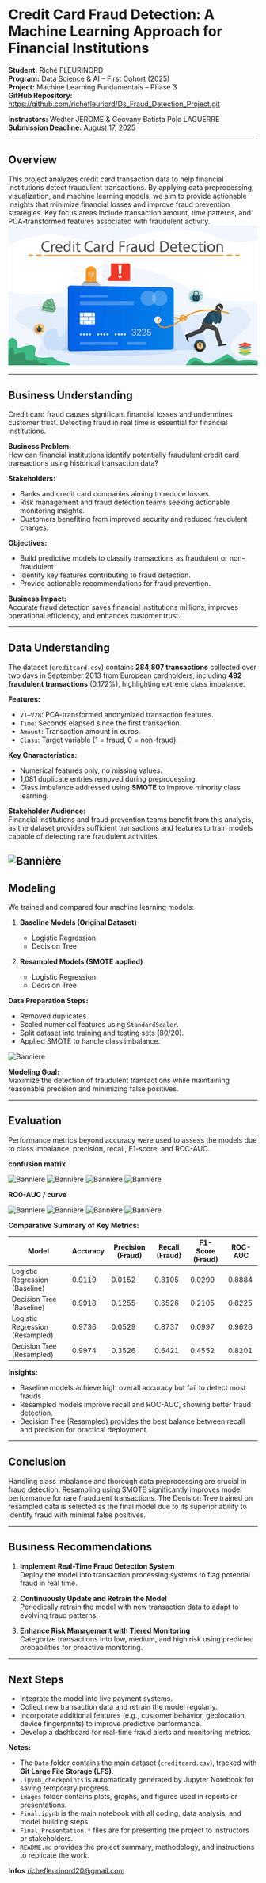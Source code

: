 # Credit Card Fraud Detection: A Machine Learning Approach for Financial Institutions

**Student:** Riché FLEURINORD  
**Program:** Data Science & AI – First Cohort (2025)  
**Project:** Machine Learning Fundamentals – Phase 3  
**GitHub Repository:** https://github.com/richefleuriord/Ds_Fraud_Detection_Project.git 

**Instructors:** Wedter JEROME & Geovany Batista Polo LAGUERRE  
**Submission Deadline:** August 17, 2025  

---

## Overview
This project analyzes credit card transaction data to help financial institutions detect fraudulent transactions. By applying data preprocessing, visualization, and machine learning models, we aim to provide actionable insights that minimize financial losses and improve fraud prevention strategies. Key focus areas include transaction amount, time patterns, and PCA-transformed features associated with fraudulent activity.
![Bannière aviation](images/IMAGE.webp)

---

## Business Understanding
Credit card fraud causes significant financial losses and undermines customer trust. Detecting fraud in real time is essential for financial institutions.  

**Business Problem:**  
How can financial institutions identify potentially fraudulent credit card transactions using historical transaction data?  

**Stakeholders:**  
- Banks and credit card companies aiming to reduce losses.  
- Risk management and fraud detection teams seeking actionable monitoring insights.  
- Customers benefiting from improved security and reduced fraudulent charges.  

**Objectives:**  
- Build predictive models to classify transactions as fraudulent or non-fraudulent.  
- Identify key features contributing to fraud detection.  
- Provide actionable recommendations for fraud prevention.  

**Business Impact:**  
Accurate fraud detection saves financial institutions millions, improves operational efficiency, and enhances customer trust.

---

## Data Understanding
The dataset (`creditcard.csv`) contains **284,807 transactions** collected over two days in September 2013 from European cardholders, including **492 fraudulent transactions** (0.172%), highlighting extreme class imbalance.  

**Features:**  
- `V1–V28`: PCA-transformed anonymized transaction features.  
- `Time`: Seconds elapsed since the first transaction.  
- `Amount`: Transaction amount in euros.  
- `Class`: Target variable (1 = fraud, 0 = non-fraud).  

**Key Characteristics:**  
- Numerical features only, no missing values.  
- 1,081 duplicate entries removed during preprocessing.  
- Class imbalance addressed using **SMOTE** to improve minority class learning.

**Stakeholder Audience:**  
Financial institutions and fraud prevention teams benefit from this analysis, as the dataset provides sufficient transactions and features to train models capable of detecting rare fraudulent activities.

![Bannière](images/IMAGE1.jpg)
---

## Modeling
We trained and compared four machine learning models:  

1. **Baseline Models (Original Dataset)**  
   - Logistic Regression  
   - Decision Tree  

2. **Resampled Models (SMOTE applied)**  
   - Logistic Regression  
   - Decision Tree  

**Data Preparation Steps:**  
- Removed duplicates.  
- Scaled numerical features using `StandardScaler`.  
- Split dataset into training and testing sets (80/20).  
- Applied SMOTE to handle class imbalance. 

![Bannière](images/SMOTE.png) 

**Modeling Goal:**  
Maximize the detection of fraudulent transactions while maintaining reasonable precision and minimizing false positives.

---

## Evaluation
Performance metrics beyond accuracy were used to assess the models due to class imbalance: precision, recall, F1-score, and ROC-AUC.  

**confusion matrix**

![Bannière](images/cm_log_base.png)
![Bannière](images/cm_dt_base.png)
![Bannière](images/cm_log_res.png)
![Bannière](images/cm_dt_res.png)

**RO0-AUC / curve**

![Bannière](images/curve_log_base.png)
![Bannière](images/curve_dt_base.png)
![Bannière](images/curve_log_res.png)
![Bannière](images/curve_dt_res.png)

**Comparative Summary of Key Metrics:**

| Model                        | Accuracy | Precision (Fraud) | Recall (Fraud) | F1-Score (Fraud) | ROC-AUC |
|-------------------------------|---------|-----------------|---------------|-----------------|---------|
| Logistic Regression (Baseline)| 0.9119  | 0.0152          | 0.8105        | 0.0299          | 0.8884  |
| Decision Tree (Baseline)      | 0.9918  | 0.1255          | 0.6526        | 0.2105          | 0.8225  |
| Logistic Regression (Resampled)| 0.9736 | 0.0529          | 0.8737        | 0.0997          | 0.9626  |
| Decision Tree (Resampled)     | 0.9974  | 0.3526          | 0.6421        | 0.4552          | 0.8201  |

**Insights:**  
- Baseline models achieve high overall accuracy but fail to detect most frauds.  
- Resampled models improve recall and ROC-AUC, showing better fraud detection.  
- Decision Tree (Resampled) provides the best balance between recall and precision for practical deployment.

---

## Conclusion
Handling class imbalance and thorough data preprocessing are crucial in fraud detection. Resampling using SMOTE significantly improves model performance for rare fraudulent transactions. The Decision Tree trained on resampled data is selected as the final model due to its superior ability to identify fraud with minimal false positives.

---

## Business Recommendations
1. **Implement Real-Time Fraud Detection System**  
   Deploy the model into transaction processing systems to flag potential fraud in real time.  

2. **Continuously Update and Retrain the Model**  
   Periodically retrain the model with new transaction data to adapt to evolving fraud patterns.  

3. **Enhance Risk Management with Tiered Monitoring**  
   Categorize transactions into low, medium, and high risk using predicted probabilities for proactive monitoring.

---

## Next Steps
- Integrate the model into live payment systems.  
- Collect new transaction data and retrain the model regularly.  
- Incorporate additional features (e.g., customer behavior, geolocation, device fingerprints) to improve predictive performance.  
- Develop a dashboard for real-time fraud alerts and monitoring metrics.


**Notes:**  
- The `Data` folder contains the main dataset (`creditcard.csv`), tracked with **Git Large File Storage (LFS)**.  
- `.ipynb_checkpoints` is automatically generated by Jupyter Notebook for saving temporary progress.  
- `images` folder contains plots, graphs, and figures used in reports or presentations.  
- `Final.ipynb` is the main notebook with all coding, data analysis, and model building steps.  
- `Final_Presentation.*` files are for presenting the project to instructors or stakeholders.  
- `README.md` provides the project summary, methodology, and instructions to replicate the work. 

**Infos**
richefleurinord20@gmail.com 


